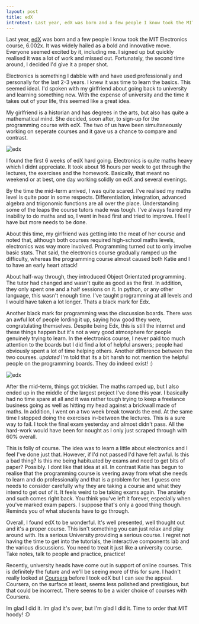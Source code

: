 ```yaml
---
layout: post
title: edX 
introtext: Last year, edX was born and a few people I know took the MIT Electronics course, 6.002x. It was widely hailed as a bold and innovative move. Everyone seemed excited by it, including me. I signed up but quickly realised it was a lot of work and missed out. Fortunately, the second time around, I decided I'd give it a proper shot.
---
```


Last year, [edX](https://www.edx.org) was born and a few people I know took the MIT Electronics course, 6.002x. It was widely hailed as a bold and innovative move. Everyone seemed excited by it, including me. I signed up but quickly realised it was a lot of work and missed out. Fortunately, the second time around, I decided I'd give it a proper shot.

Electronics is something I dabble with and have used professionally and personally for the last 2-3 years. I knew it was time to learn the basics. This seemed ideal. I'd spoken with my girlfriend about going back to university and learning something new. With the expense of university and the time it takes out of your life, this seemed like a great idea.

My girlfriend is a historian and has degrees in the arts, but also has quite a mathematical mind. She decided, soon after, to sign-up for the programming course with edX. The two of us have been simultaneously working on seperate courses and it gave us a chance to compare and contrast. 

![edx](https://www.edx.org/static/content-mit-6002x/images/course_image.af4982623e2d.jpg)

I found the first 6 weeks of edX hard going. Electronics is quite maths heavy which I didnt appreciate. It took about 16 hours per week to get through the lectures, the exercises and the homework. Basically, that meant no weekend or at best, one day working solidly on edX and several evenings. 

By the time the mid-term arrived, I was quite scared. I've realised my maths level is quite poor in some respects. Differentiation, integration, advanced algebra and trigonomic functions are all over the place. Understanding some of the leaps the course tutors made was tough. I've always feared my inability to do maths and so, I went in head first and tried to improve. I feel I have but more needs to be done.

About this time, my girlfriend was getting into the meat of her course and noted that, although both courses required high-school maths levels, electronics was way more involved. Programming turned out to only involve basic stats. That said, the electronics course gradually ramped up the difficulty, whereas the programming course almost caused both Katie and I to have an early heart attack!

About half-way through, they introduced Object Orientated programming. The tutor had changed and wasn't quite as good as the first. In addition, they only spent one and a half sessions on it. In python, or any other language, this wasn't enough time. I've taught programming at all levels and I would have taken a lot longer. Thats a black mark for Edx.

Another black mark for programming was the discussion boards. There was an awful lot of people lording it up, saying how good they were, congratulating themselves. Despite being Edx, this is still the internet and these things happen but it's not a very good atmosphere for people genuinely trying to learn. In the electronics course, I never paid too much attention to the boards but I did find a lot of helpful answers; people had obviously spent a lot of time helping others. Another difference between the two courses. *updated* I'm told that its a bit harsh to not mention the helpful people on the programming boards. They do indeed exist! :)


![edx](http://gallery.mailchimp.com/1822a33c054dc20e223ca40e2/images/edx_email_header.jpg)


After the mid-term, things got trickier. The maths ramped up, but I also ended up in the middle of the largest project I've done this year. I basically had no time spare at all and it was rather tough trying to keep a freelance business going as well as hitting my head against a brickwall made of maths. In addition, I went on a two week break towards the end. At the same time I stopped doing the exercises in-between the lectures. This is a sure way to fail. I took the final exam yesterday and almost didn't pass. All the hard-work would have been for nought as I only just scraped through with 60% overall.

This is folly of course. The idea was to learn a little about electronics and I feel I've done just that. However, if I'd not passed I'd have felt awful. Is this a bad thing? Is this me being habituated by exams and need to get bits of paper? Possibly. I dont like that idea at all. In contrast Katie has begun to realise that the programming course is veering away from what she needs to learn and do professionally and that is a problem for her. I guess one needs to consider carefully why they are taking a course and what they intend to get out of it. It feels weird to be taking exams again. The anxiety and such comes right back. You think you've left it forever, especially when you've marked exam papers. I suppose that's only a good thing though. Reminds you of what students have to go through.

Overall, I found edX to be wonderful. It's well presented, well thought out and it's a proper course. This isn't something you can just relax and play around with. Its a serious University providing a serious course. I regret not having the time to get into the tutorials, the interactive components lab and the various discussions. You need to treat it just like a university course. Take notes, talk to people and practice, practice!

Recently, university heads have come out in support of online courses. This is definitely the future and we'll be seeing more of this for sure. I hadn't really looked at [Coursera](https://www.coursera.org/) before I took edX but I can see the appeal. Coursera, on the surface at least, seems less polished and prestigious, but that could be incorrect. There seems to be a wider choice of courses with Coursera.

Im glad I did it. Im glad it's over, but I'm glad I did it. Time to order that MIT hoody! :D
